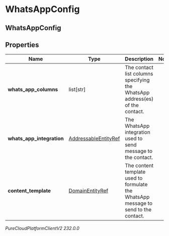 # WhatsAppConfig

## WhatsAppConfig

## Properties

|Name | Type | Description | Notes|
|------------ | ------------- | ------------- | -------------|
| **whats_app_columns** | list[str] | The contact list columns specifying the WhatsApp address(es) of the contact. | |
| **whats_app_integration** | [AddressableEntityRef](AddressableEntityRef) | The WhatsApp integration used to send message to the contact. | |
| **content_template** | [DomainEntityRef](DomainEntityRef) | The content template used to formulate the WhatsApp message to send to the contact. | |



_PureCloudPlatformClientV2 232.0.0_
